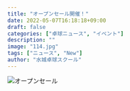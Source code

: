 ```yaml
---
title: "オープンセール開催！"
date: 2022-05-07T16:18:18+09:00
draft: false
categories: ["卓球ニュース", "イベント"]
description: ""
image: "114.jpg"
tags: ["ニュース", "New"]
author: "水城卓球スクール"
---
```


<img src="/images/mtts_sales_202205.jpg" class="img-fluid" alt="オープンセール">
